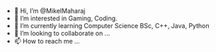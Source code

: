 - 👋 Hi, I’m @MikelMaharaj
- 👀 I’m interested in Gaming, Coding.
- 🌱 I’m currently learning Computer Science BSc, C++, Java, Python
- 💞️ I’m looking to collaborate on ...
- 📫 How to reach me ...

<!---
MikelMaharaj/MikelMaharaj is a ✨ special ✨ repository because its `README.md` (this file) appears on your GitHub profile.
You can click the Preview link to take a look at your changes.
--->
